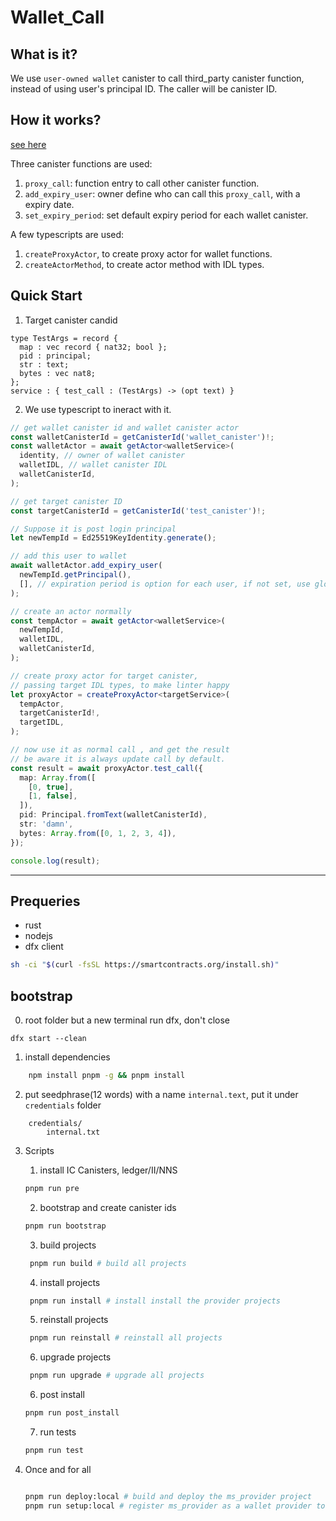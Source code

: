 # Wallet_Call

## What is it?

We use `user-owned wallet` canister to call third_party canister function, instead of using user's principal ID.
The caller will be canister ID.

## How it works?

[see here](clients/tests/walletCall.test.ts)

Three canister functions are used:

1. `proxy_call`: function entry to call other canister function.
2. `add_expiry_user`: owner define who can call this `proxy_call`, with a expiry date.
3. `set_expiry_period`: set default expiry period for each wallet canister.

A few typescripts are used:

1. `createProxyActor`, to create proxy actor for wallet functions.
2. `createActorMethod`, to create actor method with IDL types.

## Quick Start

1. Target canister candid

```candid
type TestArgs = record {
  map : vec record { nat32; bool };
  pid : principal;
  str : text;
  bytes : vec nat8;
};
service : { test_call : (TestArgs) -> (opt text) }

```

2. We use typescript to ineract with it.

```typescript
// get wallet canister id and wallet canister actor
const walletCanisterId = getCanisterId('wallet_canister')!;
const walletActor = await getActor<walletService>(
  identity, // owner of wallet canister
  walletIDL, // wallet canister IDL
  walletCanisterId,
);

// get target canister ID
const targetCanisterId = getCanisterId('test_canister')!;

// Suppose it is post login principal
let newTempId = Ed25519KeyIdentity.generate();

// add this user to wallet
await walletActor.add_expiry_user(
  newTempId.getPrincipal(),
  [], // expiration period is option for each user, if not set, use global setting
);

// create an actor normally
const tempActor = await getActor<walletService>(
  newTempId,
  walletIDL,
  walletCanisterId,
);

// create proxy actor for target canister,
// passing target IDL types, to make linter happy
let proxyActor = createProxyActor<targetService>(
  tempActor,
  targetCanisterId!,
  targetIDL,
);

// now use it as normal call , and get the result
// be aware it is always update call by default.
const result = await proxyActor.test_call({
  map: Array.from([
    [0, true],
    [1, false],
  ]),
  pid: Principal.fromText(walletCanisterId),
  str: 'damn',
  bytes: Array.from([0, 1, 2, 3, 4]),
});

console.log(result);
```

---

## Prequeries

- rust
- nodejs
- dfx client

```bash
sh -ci "$(curl -fsSL https://smartcontracts.org/install.sh)"
```

## bootstrap

0. root folder but a new terminal run dfx, don't close

```
dfx start --clean
```

1. install dependencies

```bash
    npm install pnpm -g && pnpm install
```

2. put seedphrase(12 words) with a name `internal.text`, put it under `credentials` folder

```tree
    credentials/
        internal.txt
```

3. Scripts

   1. install IC Canisters, ledger/II/NNS

   ```bash
   pnpm run pre
   ```

   2. bootstrap and create canister ids

   ```bash
   pnpm run bootstrap
   ```

   3. build projects

   ```bash
    pnpm run build # build all projects
   ```

   4. install projects

   ```bash
    pnpm run install # install install the provider projects
   ```

   5. reinstall projects

   ```bash
    pnpm run reinstall # reinstall all projects
   ```

   6. upgrade projects

   ```bash
    pnpm run upgrade # upgrade all projects
   ```

   6. post install

   ```bash
   pnpm run post_install
   ```

   7. run tests

   ```bash
   pnpm run test
   ```

4. Once and for all

   ```bash

   pnpm run deploy:local # build and deploy the ms_provider project
   pnpm run setup:local # register ms_provider as a wallet provider to ego, and release the ms_controller and btc_wallet wasm
   ```
